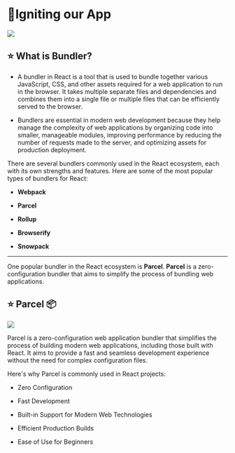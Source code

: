 # 📍Igniting our App

<img src="https://media.istockphoto.com/id/1187370787/video/4k-space-shuttle-takes-off.jpg?s=640x640&k=20&c=LMSsTRAy5Lc6EQaKDWCfZ32SA-_OPhOi_q1jnXQw4FE=" />

## ⭐ What is **Bundler**?

* A bundler in React is a tool that is used to bundle together various JavaScript, CSS, and other assets required for a web application to run in the browser. It takes multiple separate files and dependencies and combines them into a single file or multiple files that can be efficiently served to the browser.

* Bundlers are essential in modern web development because they help manage the complexity of web applications by organizing code into smaller, manageable modules, improving performance by reducing the number of requests made to the server, and optimizing assets for production deployment.

There are several bundlers commonly used in the React ecosystem, each with its own strengths and features. Here are some of the most popular types of bundlers for React:

* **Webpack**

* **Parcel**
* **Rollup**
* **Browserify**
* **Snowpack**

---

One popular bundler in the React ecosystem is **Parcel**. **Parcel** is a zero-configuration bundler that aims to simplify the process of bundling web applications. 

## ⭐ Parcel 📦

<img src="https://user-images.githubusercontent.com/19409/135924939-03845d0b-e7bb-414b-89b6-e627dfa9f614.png" />

Parcel is a zero-configuration web application bundler that simplifies the process of building modern web applications, including those built with React. It aims to provide a fast and seamless development experience without the need for complex configuration files.

Here's why Parcel is commonly used in React projects:

* Zero Configuration

* Fast Development
* Built-in Support for Modern Web Technologies
* Efficient Production Builds
* Ease of Use for Beginners